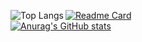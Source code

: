 <img src="https://github-readme-stats.vercel.app/api/top-langs/?username=akirakani-kei&theme=dark&hide=vim%20script&size=400&langs_count=6" alt="Top Langs" align="left" /><a href="https://github.com/anuraghazra/github-readme-stats"><img src="https://github-readme-stats.vercel.app/api/pin/?username=akirakani-kei&repo=dotfiles&theme=dark" alt="Readme Card" /></a><br /><a href="https://github.com/anuraghazra/github-readme-stats"><img src="https://github-readme-stats.vercel.app/api?username=akirakani-kei&theme=dark" alt="Anurag's GitHub stats" /></a>
